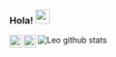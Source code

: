 ### Hola! <img src="https://media.giphy.com/media/hvRJCLFzcasrR4ia7z/giphy.gif" width="25px">

<a href="https://twitter.com/programandom">
  <img align="left" alt="Programando con Mates | Twitter" width="22px" src="https://cdn.jsdelivr.net/npm/simple-icons@v3/icons/twitter.svg" />
</a>
<a href="https://www.linkedin.com/in/leonelzorzoli/">
  <img align="left" alt="Leonel Zorzoli LinkdeIN" width="22px" src="https://cdn.jsdelivr.net/npm/simple-icons@v3/icons/linkedin.svg" />
</a>

![Leo github stats](https://github-readme-stats.vercel.app/api?username=leozorzoli&show_icons=true&theme=tokyonight)

